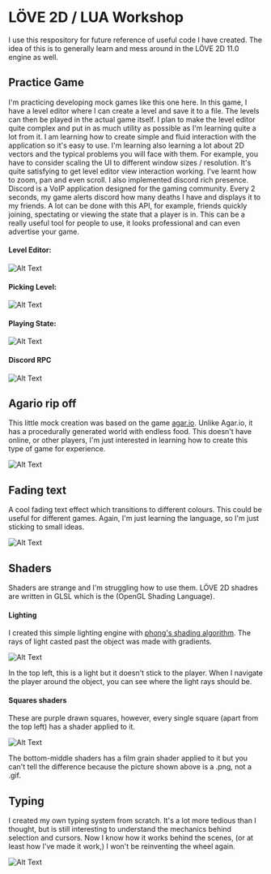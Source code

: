 # LÖVE 2D / LUA Workshop
I use this respository for future reference of useful code I have created. The idea of this is to generally learn and mess around in the LÖVE 2D 11.0 engine as well. 

## Practice Game
I'm practicing developing mock games like this one here. In this game, I have a level editor where I can create a level and save it to a file. The levels can then be played in the actual game itself. I plan to make the level editor quite complex and put in as much utility as possible as I'm learning quite a lot from it. I am learning how to create simple and fluid interaction with the application so it's easy to use. I'm learning also learning a lot about 2D vectors and the typical problems you will face with them. For example, you have to consider scaling the UI to different window sizes / resolution. It's quite satisfying to get level editor view interaction working. I've learnt how to zoom, pan and even scroll. I also implemented discord rich presence. Discord is a VoIP application designed for the gaming community. Every 2 seconds, my game alerts discord how many deaths I have and displays it to my friends. A lot can be done with this API, for example, friends quickly joining, spectating or viewing the state that a player is in. This can be a really useful tool for people to use, it looks professional and can even advertise your game.

#### Level Editor:
![Alt Text](https://media.giphy.com/media/5nvUszACUc4SVw4dMT/giphy.gif)

#### Picking Level:
![Alt Text](https://media.giphy.com/media/55kujmAtxV1H08io1y/giphy.gif)

#### Playing State:
![Alt Text](https://media.giphy.com/media/euCvFMpcEvAq3Bys7x/giphy.gif)

#### Discord RPC
![Alt Text](https://i.gyazo.com/23270601dfd5bde618faa1f3314fa338.png)


## Agario rip off
This little mock creation was based on the game [agar.io](http://agar.io/). Unlike Agar.io, it has a procedurally generated world with endless food. This doesn't have online,  or other players, I'm just interested in learning how to create this type of game for experience.

![Alt Text](https://media.giphy.com/media/QLRHAHDiy9634sCYiH/giphy.gif)

## Fading text
A cool fading text effect which transitions to different colours. This could be useful for different games. Again, I'm just learning the language, so I'm just sticking to small ideas.

![Alt Text](https://media.giphy.com/media/1xOyI9xMWaNr7g2z5J/giphy.gif)

## Shaders
Shaders are strange and I'm struggling how to use them. LÖVE 2D shadres are written in GLSL which is the (OpenGL Shading Language).

#### Lighting
I created this simple lighting engine with [phong's shading algorithm](https://mrl.nyu.edu/~perlin/courses/fall2005ugrad/phong.html). The rays of light casted past the object was made with gradients.

![Alt Text](https://i.gyazo.com/721a1d6f27c8ceab619f5b3ea13af06b.gif)

In the top left, this is a light but it doesn't stick to the player. When I navigate the player around the object, you can see where the light rays should be.

#### Squares shaders
These are purple drawn squares, however, every single square (apart from the top left) has a shader applied to it. 

![Alt Text](https://i.gyazo.com/a4ec582719272d3ea388eb04a63fbbf6.png)

The bottom-middle shaders has a film grain shader applied to it but you can't tell the difference because the picture shown above is a .png, not a .gif.

## Typing 
I created my own typing system from scratch. It's a lot more tedious than I thought, but is still interesting to understand the mechanics behind selection and cursors. Now I know how it works behind the scenes, (or at least how I've made it work,) I won't be reinventing the wheel again.

![Alt Text](https://i.gyazo.com/2ddb42736ab8efc2aba52dff3366329d.gif)